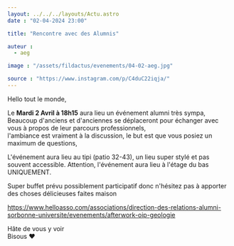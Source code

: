 ```yaml
---
layout: ../../../layouts/Actu.astro
date : "02-04-2024 23:00"

title: "Rencontre avec des Alumnis"

auteur :
  - aeg

image : "/assets/fildactus/evenements/04-02-aeg.jpg"

source : "https://www.instagram.com/p/C4duC22iqja/"
---
```


Hello tout le monde,

Le __Mardi 2 Avril à 18h15__ aura lieu un événement alumni très sympa,  
Beaucoup d'anciens et d'anciennes se déplaceront pour échanger avec vous à propos de leur parcours professionnels,  
l'ambiance est vraiment à la discussion, le but est que vous posiez un maximum de questions,

L'événement aura lieu au tipi (patio 32-43), un lieu super stylé et pas souvent accessible. Attention, l'événement aura lieu à l'étage du bas UNIQUEMENT.

Super buffet prévu possiblement participatif donc n'hésitez pas à apporter des choses délicieuses faites maison

https://www.helloasso.com/associations/direction-des-relations-alumni-sorbonne-universite/evenements/afterwork-oip-geologie

Hâte de vous y voir  
Bisous ❤️